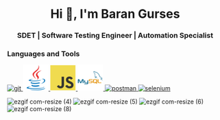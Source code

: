 <h1 align="center">Hi 👋, I'm Baran Gurses</h1>
<h3 align="center">SDET | Software Testing Engineer | Automation Specialist</h3>


<p align="left">
</p>

<h3 align="left">Languages and Tools</h3>
<p align="left"> <a href="https://git-scm.com/" target="_blank" rel="noreferrer"> <img src="https://www.vectorlogo.zone/logos/git-scm/git-scm-icon.svg" alt="git" width="60" height="60"/> </a> <a href="https://www.java.com" target="_blank" rel="noreferrer"> <img src="https://raw.githubusercontent.com/devicons/devicon/master/icons/java/java-original.svg" alt="java" width="60" height="60"/> </a> <a href="https://developer.mozilla.org/en-US/docs/Web/JavaScript" target="_blank" rel="noreferrer"> <img src="https://raw.githubusercontent.com/devicons/devicon/master/icons/javascript/javascript-original.svg" alt="javascript" width="60" height="60"/> </a> <a href="https://www.mysql.com/" target="_blank" rel="noreferrer"> <img src="https://raw.githubusercontent.com/devicons/devicon/master/icons/mysql/mysql-original-wordmark.svg" alt="mysql" width="60" height="60"/> </a> <a href="https://postman.com" target="_blank" rel="noreferrer"> <img src="https://www.vectorlogo.zone/logos/getpostman/getpostman-icon.svg" alt="postman" width="60" height="60"/> </a> <a href="https://www.selenium.dev" target="_blank" rel="noreferrer"> <img src="https://raw.githubusercontent.com/detain/svg-logos/780f25886640cef088af994181646db2f6b1a3f8/svg/selenium-logo.svg" alt="selenium" width="60" height="60"/> </a> </p>

![ezgif com-resize (4)](https://github.com/GursesBaran/GursesBaran/assets/130620042/752b4bf8-350e-469e-a614-e141b2cb45e4)
![ezgif com-resize (5)](https://github.com/GursesBaran/GursesBaran/assets/130620042/8128e839-29ec-4175-9f37-247f06c170e1)
![ezgif com-resize (6)](https://github.com/GursesBaran/GursesBaran/assets/130620042/222920ff-b0b8-4cfc-a8fb-02785c86c06a)
![ezgif com-resize (8)](https://github.com/GursesBaran/GursesBaran/assets/130620042/f09f0b39-e7b7-4a46-832b-e50988e4e727)
